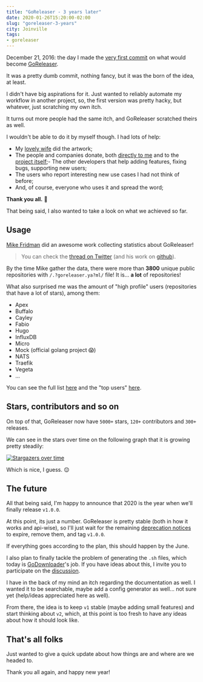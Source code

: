 ```yaml
---
title: "GoReleaser - 3 years later"
date: 2020-01-26T15:20:00-02:00
slug: "goreleaser-3-years"
city: Joinville
tags:
- goreleaser
---
```


December 21, 2016: the day I made the [very first commit](https://github.com/goreleaser/goreleaser/commit/8b63e6555be45234c4c2a69576ca2ddab705302c) on what would become [GoReleaser](https://goreleaser.com).

<!--more-->

It was a pretty dumb commit, nothing fancy, but it was the born of the idea, at least.

I didn't have big aspirations for it. Just wanted to reliably automate my workflow in another project, so, the first version was pretty hacky, but whatever, just scratching my own itch.

It turns out more people had the same itch, and GoReleaser scratched theirs as well.

I wouldn't be able to do it by myself though. I had lots of help:

- My [lovely wife](https://github.com/carinebecker) did the artwork;
- The people and companies donate, both [directly to me](https://github.com/sponsors/caarlos0/) and to the [project itself](https://opencollective.com/goreleaser/);- The other developers that help adding features, fixing bugs, supporting new users;
- The users who report interesting new use cases I had not think of before;
- And, of course, everyone who uses it and spread the word;

**Thank you all.** 🙏

That being said, I also wanted to take a look on what we achieved so far.

## Usage

[Mike Fridman](https://twitter.com/_mfridman) did an awesome work collecting statistics about GoReleaser!

> You can check the [thread on Twitter](https://twitter.com/caarlos0/status/1194284089936924672) (and his work on [github](https://github.com/mfridman)).

By the time Mike gather the data, there were more than **3800** unique public repositories with `/.?goreleaser.ya?ml/` file! It is... **a lot** of repositories!

What also surprised me was the amount of "high profile" users (repositories that have a lot of stars), among them:

- Apex
- Buffalo
- Cayley
- Fabio
- Hugo
- InfluxDB
- Micro
- Mock (official golang project 😱)
- NATS
- Traefik
- Vegeta
- ...

You can see the full list [here](https://docs.google.com/spreadsheets/d/1zT_AIQCA7Ux7a_6eDj2eVF7LZaFaw-bbVHOHCOqkJzo/edit?usp=sharing) and the "top users" [here](https://gist.github.com/mfridman/d61502bbd837c81e50c370d2dd5a7496).

## Stars, contributors and so on

On top of that, GoReleaser now have `5000+` stars, `120+` contributors and `300+` releases.

We can see in the stars over time on the following graph that  it is growing pretty steadily:

[![Stargazers over time](https://starchart.cc/goreleaser/goreleaser.svg)](https://starchart.cc/goreleaser/goreleaser)

Which is nice, I guess. 😌

## The future

All that being said, I'm happy to announce that 2020 is the year when we'll finally release `v1.0.0`.

At this point, its just a number. GoReleaser is pretty stable (both in how it works and api-wise), so I'll just wait for the remaining [deprecation notices](https://goreleaser.com/deprecations/) to expire, remove them, and tag `v1.0.0`.

If everything goes according to the plan, this should happen by the June.

I also plan to finally tackle the problem of generating the `.sh` files, which today is [GoDownloader](https://github.com/goreleaser/godownloader)'s  job. If you have ideas about this, I invite you to participate on the [discussion](https://www.notion.so/caarlos0/8a13b651f9ff49e9b0f93f21e24563e5?v=82b7951324d84ebfa81295134ee82e48).

I have in the back of my mind an itch regarding the documentation as well. I wanted it to be searchable, maybe add a config generator as well... not sure yet (help/ideas appreciated here as well).

From there, the idea is to keep `v1` stable (maybe adding small features) and start thinking about `v2`, which, at this point is too fresh to have any ideas about how it should look like.

## That's all folks

Just wanted to give a quick update about how things are and where are we headed to.

Thank you all again, and happy new year!
